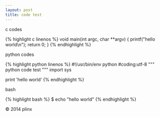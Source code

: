 ```yaml
---
layout: post
title: code test
---
```


c codes

{% highlight c linenos %}
void main(int argc, char **argv)
{
	printf("hello world\n");
	return 0;
}
{% endhighlight %}

python codes

{% highlight python linenos %}
#!/usr/bin/env python
#coding:utf-8
""" python code test
"""
import sys

print 'hello world'
{% endhighlight %}

bash

{% highlight bash %}
$ echo "hello world"
{% endhighlight %}

&copy; 2014 plinx




